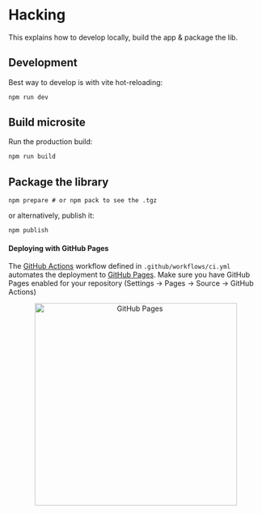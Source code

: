 # Hacking

This explains how to develop locally, build the app & package the lib.

## Development

Best way to develop is with vite hot-reloading:

```sh
npm run dev
```

## Build microsite

Run the production build:

```sh
npm run build
```

## Package the library

```
npm prepare # or npm pack to see the .tgz
```

or alternatively, publish it:

```
npm publish
```

#### Deploying with GitHub Pages

The [GitHub Actions](https://github.com/features/actions) workflow defined in
`.github/workflows/ci.yml` automates the deployment to
[GitHub Pages](https://pages.github.com/). Make sure you have GitHub Pages
enabled for your repository (Settings -> Pages -> Source -> GitHub Actions)
<p align="center">
  <img width="400" alt="GitHub Pages" src="https://github.com/user-attachments/assets/ef5765ab-86fe-41ef-b44b-a9d0a59771f3">
</p>
